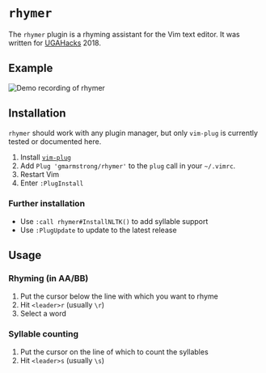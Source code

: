 # `rhymer`

The `rhymer` plugin is a rhyming assistant for the Vim text editor. It was
written for [UGAHacks](http://ugahacks.com/) 2018.

## Example

![Demo recording of rhymer](https://i.imgur.com/eAKCKSR.gif)

## Installation

`rhymer` should work with any plugin manager, but only `vim-plug` is currently
tested or documented here.

1. Install [`vim-plug`](https://github.com/junegunn/vim-plug)
2. Add `Plug 'gmarmstrong/rhymer'` to the `plug` call in your `~/.vimrc`.
3. Restart Vim
4. Enter `:PlugInstall`

### Further installation

* Use `:call rhymer#InstallNLTK()` to add syllable support
* Use `:PlugUpdate` to update to the latest release

## Usage

### Rhyming (in AA/BB)

1. Put the cursor below the line with which you want to rhyme
2. Hit `<leader>r` (usually `\r`)
3. Select a word

### Syllable counting

1. Put the cursor on the line of which to count the syllables
2. Hit `<leader>s` (usually `\s`)
